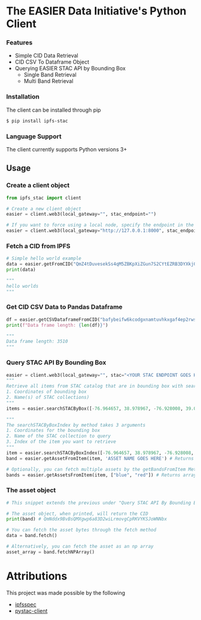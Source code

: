 # The EASIER Data Initiative's Python Client

### Features

* Simple CID Data Retrieval
* CID CSV To Dataframe Object
* Querying EASIER STAC API by Bounding Box
  * Single Band Retrieval
  * Multi Band Retrieval

### Installation

The client can be installed through pip

```bash
$ pip install ipfs-stac
```

### Language Support

The client currently supports Python versions 3+

## Usage

### Create a client object

```python
from ipfs_stac import client

# Create a new client object
easier = client.web3(local_gateway="", stac_endpoint="")

# If you want to force using a local node, specify the endpoint in the local_gateway argument
easier = client.web3(local_gateway="http://127.0.0.1:8000", stac_endpoint="")
```

### Fetch a CID from IPFS

```python
# Simple hello world example
data = easier.getFromCID("QmZ4tDuvesekSs4qM5ZBKpXiZGun7S2CYtEZRB3DYXkjGx")
print(data)

"""
hello worlds
"""
```

### Get CID CSV Data to Pandas Dataframe

```python
df = easier.getCSVDataframeFromCID("bafybeifw6kcodgxnamtuvhkxgaf4ep2rwscjae3gnzxb3zj5c6zyea2nri")
print(f"Data frame length: {len(df)}")

"""
Data frame length: 3510
"""
```

### Query STAC API By Bounding Box

```python
easier = client.web3(local_gateway="", stac="<YOUR STAC ENDPOINT GOES HERE>")
"""
Retrieve all items from STAC catalog that are in bounding box with searchSTACByBox method (2 arguments)
1. Coordinates of bounding box
2. Name(s) of STAC collections)
"""
items = easier.searchSTACByBox([-76.964657, 38.978967, -76.928008, 39.002783], ["<STAC COLLECTION GOES HERE>"])

"""
The searchSTACByBoxIndex by method takes 3 arguments
1. Coordinates for the bounding box
2. Name of the STAC collection to query
3. Index of the item you want to retrieve
"""
item = easier.searchSTACByBoxIndex([-76.964657, 38.978967, -76.928008, 39.002783], ["<STAC COLLECTION GOES HERE>"], 0)
band = easier.getAssetFromItem(item, 'ASSET NAME GOES HERE') # Returns asset object

# Optionally, you can fetch multiple assets by the getBandsFromItem Method
bands = easier.getAssetsFromItem(item, ["blue", "red"]) # Returns array of assets
```

### The asset object

```python
# This snippet extends the previous under "Query STAC API By Bounding Box"

# The asset object, when printed, will return the CID
print(band) # QmNddx9BvBsQMXgwp6a83D2wiLrmovgCpRKVYKSJoWNNbx

# You can fetch the asset bytes through the fetch method
data = band.fetch()

# Alternatively, you can fetch the asset as an np array
asset_array = band.fetchNPArray()
```

# Attributions

This project was made possible by the following

* [ipfsspec](https://github.com/fsspec/ipfsspec)
* [pystac-client](https://github.com/stac-utils/pystac-client)
